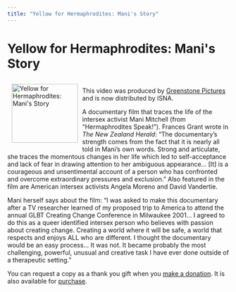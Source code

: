 ```yaml
---
title: "Yellow for Hermaphrodites: Mani's Story"
---
```


# Yellow for Hermaphrodites: Mani's Story

<p><img src="/img/store/manistory_c.jpg" width="150" height="134" alt="Yellow for Hermaphrodites: Mani's Story" align="left" hspace=10 vspace=10>  <br />
This video was produced by <a href="http://www.greenstonepictures.com" target="_blank">Greenstone Pictures</a> and is now distributed by <span class="caps">ISNA</span>.  </p>

A documentary film that traces the life of the intersex activist Mani Mitchell (from &#8220;Hermaphrodites Speak!&#8221;). Frances Grant wrote in <em>The New Zealand Herald</em>: &#8220;The documentary&#8217;s strength comes from the fact that it is nearly all told in Mani&#8217;s own words. Strong and articulate, she traces the momentous changes in her life which led to self-acceptance and lack of fear in drawing attention to her ambiguous appearance&#8230; [It] is a courageous and unsentimental account of a person who has confronted and overcome extraordinary pressures and exclusion.&#8221; Also featured in the film are American intersex activists Angela Moreno and David Vandertie.&nbsp;</p>  

<p>Mani herself says about the film: &#8220;I was asked to make this documentary after a TV researcher learned of my proposed trip to America to attend the annual <span class="caps">GLBT</span> Creating Change Conference in Milwaukee 2001&#8230; I agreed to do this as a queer identified intersex person who believes with passion about creating change. Creating a world where it will be safe, a world that respects and enjoys <span class="caps">ALL</span> who are different. I thought the documentary would be an easy process&#8230; It was not. It became probably the most challenging, powerful, unusual and creative task I have ever done outside of a therapeutic setting.&#8221;  </p>

<p>You can request a copy as a thank you gift when you <a href="/donate">make a donation</a>. It is also available for <a href="/videos/purchase">purchase</a>.  </p>

<!--break-->